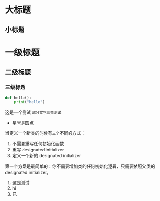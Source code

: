 大标题
===
小标题
---
# 一级标题
## 二级标题
### 三级标题

```python
def hello():
    print("hello")
```
这是一个测试
`部分文字高亮测试`

* 星号是圆点

当定义一个新类的时候有`三个`不同的方式：

1. 不需要重写任何初始化函数
2. 重写 designated initializer
3. 定义一个新的 designated initializer


第一个方案是最简单的：你不需要增加类的任何初始化逻辑，只需要依照父类的designated initializer。



1. 这是测试
2. hi
3. 已
